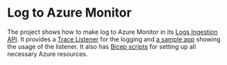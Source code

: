 # Log to Azure Monitor

The project shows how to make log to Azure Monitor in its [Logs Ingestion API](https://learn.microsoft.com/en-us/azure/azure-monitor/logs/logs-ingestion-api-overview). It provides a [Trace Listener](src/TraceListener/) for the logging and [a sample app](src/SampleAppWithListener/) showing the usage of the listener. It also has [Bicep scripts](src/SetupOnAzure/) for setting up all necessary Azure resources.